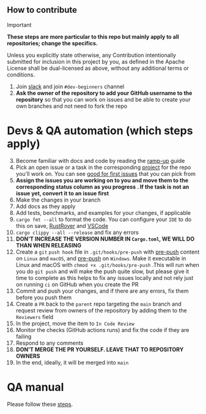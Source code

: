## How to contribute

> [!IMPORTANT]  
> **These steps are more particular to this repo but mainly apply to all repositories; change the specifics.**

Unless you explicitly state otherwise, any Contribution intentionally submitted for inclusion in this project by you, as
defined in the Apache License shall be dual-licensed as above, without any additional terms or conditions.

1. Join [slack](https://bit.ly/3UU1oXi) and join `#dev-beginners` channel
2. **Ask the owner of the repository to add your GitHub username to the repository** so that you can work on issues and
   be able to create your own branches and not need to fork the repo

# Devs & QA automation (which steps apply)

3. Become familiar with docs and code by reading the [ramp-up](docs/readme/Ramp-up.md) guide
4. Pick an open issue or a task in the corresponding [project](https://github.com/users/radumarias/projects/1) for the
   repo you'll work on. You can
   see [good for first issues](https://github.com/radumarias/rencfs/issues?q=is%3Aissue+is%3Aopen+label%3A%22good+first+issue%22)
   that you can pick from
5. **Assign the issues you are working on to you and move them to the corresponding status column as you progress
   . If the task is not an issue yet, convert it to an issue first**
6. Make the changes in your branch
7. Add docs as they apply
8. Add tests, benchmarks, and examples for your changes, if applicable
9. `cargo fmt --all` to format the code. You can configure your `IDE` to do this on
   save, [RustRover](https://www.jetbrains.com/help/rust/rustfmt.html)
   and [VSCode](https://code.visualstudio.com/docs/languages/rust#_formatting)
10. `cargo clippy --all --release` and fix any errors
11. **DON'T INCREASE THE VERSION NUMBER IN `Cargo.toml`, WE WILL DO THAN WHEN RELEASING**
12. Create a `git` `push hook` file in `.git/hooks/pre-push` with [pre-push](scripts/git-hooks/linux-macos/pre-push)
    content
    on `Linux` and `macOS`, and [pre-push](scripts/git-hooks/windows/pre-push) on `Windows`.
    Make it executable in Linux and macOS
    with `chmod +x .git/hooks/pre-push` .This will run when you do `git push` and will make the push quite
    slow, but please give it time to complete as this helps to fix any issues locally and not rely just on
    running `ci` on GitHub when you create the PR
13. Commit and push your changes, and if there are any errors, fix them before you push them
14. Create a `PR` back to the `parent` repo targeting the `main` branch and request review from
    owners of the repository by adding them to the `Reviewers` field
15. In the project, move the item to `In Code Review`
16. Monitor the checks (GitHub actions runs) and fix the code if they are failing
17. Respond to any comments
18. **DON'T MERGE THE PR YOURSELF. LEAVE THAT TO REPOSITORY OWNERS**
19. In the end, ideally, it will be merged into `main`

# QA manual

Please follow these [steps](docs/readme/Testing.md).
